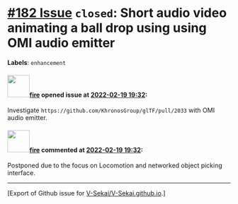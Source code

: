# [\#182 Issue](https://github.com/V-Sekai/V-Sekai.github.io/issues/182) `closed`: Short audio video animating a ball drop using using OMI audio emitter
**Labels**: `enhancement`


#### <img src="https://avatars.githubusercontent.com/u/32321?u=c2e06a3d2b49a467aa907e54aa259516440267cc&v=4" width="50">[fire](https://github.com/fire) opened issue at [2022-02-19 19:32](https://github.com/V-Sekai/V-Sekai.github.io/issues/182):

Investigate `https://github.com/KhronosGroup/glTF/pull/2033` with OMI audio emitter.

#### <img src="https://avatars.githubusercontent.com/u/32321?u=c2e06a3d2b49a467aa907e54aa259516440267cc&v=4" width="50">[fire](https://github.com/fire) commented at [2022-02-19 19:32](https://github.com/V-Sekai/V-Sekai.github.io/issues/182#issuecomment-1107838685):

Postponed due to the focus on Locomotion and networked object picking interface.


-------------------------------------------------------------------------------



[Export of Github issue for [V-Sekai/V-Sekai.github.io](https://github.com/V-Sekai/V-Sekai.github.io).]
